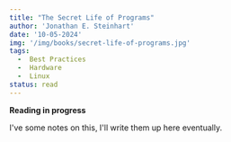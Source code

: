 ```yaml
---
title: "The Secret Life of Programs"
author: 'Jonathan E. Steinhart'
date: '10-05-2024'
img: '/img/books/secret-life-of-programs.jpg'
tags:
  -  Best Practices
  -  Hardware
  -  Linux
status: read
---
```


**Reading in progress**

I've some notes on this, I'll write them up here eventually.